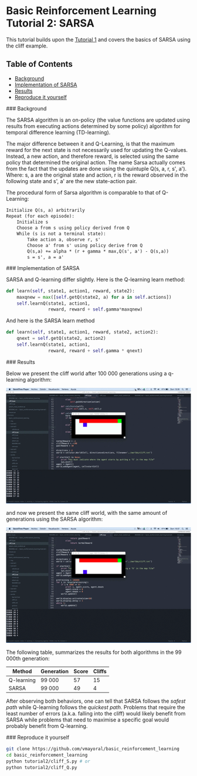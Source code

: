 Basic Reinforcement Learning Tutorial 2: SARSA
===================================================

This tutorial builds upon the [Tutorial 1](../tutorial1/README.md) and covers the basics of SARSA using the cliff example.

## Table of Contents
- [Background](#background)
- [Implementation of SARSA](#implementation)
- [Results](#results)
- [Reproduce it yourself](#reproduce)

<div id='background'/>
### Background

The SARSA algorithm is an on-policy (the value functions are updated using results from executing actions determined by some policy)  algorithm for temporal difference learning (TD-learning).

The major difference between it and Q-Learning, is that the maximum reward for the next state is not necessarily used for updating the Q-values. Instead, a new action, and therefore reward, is selected using the same policy that determined the original action. The name Sarsa actually comes from the fact that the updates are done using the quintuple Q(s, a, r, s', a'). Where: s, a are the original state and action, r is the reward observed in the following state and s', a' are the new state-action pair. 

The procedural form of Sarsa algorithm is comparable to that of Q-Learning: 

```
Initialize Q(s, a) arbitrarily
Repeat (for each episode):
	Initialize s
	Choose a from s using policy derived from Q
	While (s is not a terminal state):
		Take action a, observe r, s'
		Choose a' from s' using policy derive from Q
		Q(s,a) += alpha * (r + gamma * max,Q(s', a') - Q(s,a))
		s = s', a = a'
```


<div id='implementation'/>
### Implementation of SARSA

SARSA and Q-learning differ slightly. Here is the Q-learning learn method:

```python
def learn(self, state1, action1, reward, state2):
    maxqnew = max([self.getQ(state2, a) for a in self.actions])
    self.learnQ(state1, action1,
                reward, reward + self.gamma*maxqnew)
```
And here is the SARSA learn method
```python
def learn(self, state1, action1, reward, state2, action2):
    qnext = self.getQ(state2, action2)
    self.learnQ(state1, action1,
                reward, reward + self.gamma * qnext)
```


<div id='results'/>
### Results

Below we present the cliff world after 100 000 generations using a q-learning algorithm:

![](../img/rl_sarsa_q.gif)

and now we present the same cliff world, with the same amount of generations using the SARSA algorithm:

![](../img/rl_sarsa_s.gif)

The following table, summarizes the results for both algorithms in the 99 000th generation:

| Method | Generation | Score | Cliffs |
|--------|------------|-------|--------|
|Q-learning | 99 000  | 57 | 15 |
|SARSA | 99 000  | 49 | 4 |

After observing both behaviors, one can tell that SARSA follows the *safest path* while Q-learning follows the *quickest path*. Problems that require the least number of errors (a.k.a. falling into the cliff) would likely benefit from SARSA while problems that need to maximise a specific goal would probably benefit from Q-learning.

<div id='reproduce'/>
### Reproduce it yourself

```bash
git clone https://github.com/vmayoral/basic_reinforcement_learning
cd basic_reinforcement_learning
python tutorial2/cliff_S.py # or
python tutorial2/cliff_Q.py
```